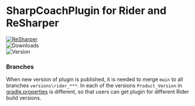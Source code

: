# SharpCoachPlugin for Rider and ReSharper

[![ReSharper](https://img.shields.io/jetbrains/plugin/v/17499?label=Sharp%20Coach%20Plugin&style=for-the-badge)](https://plugins.jetbrains.com/plugin/17522-coachsharp)  
![Downloads](https://img.shields.io/resharper/dt/:coachsharp?style=for-the-badge)  
![Version](https://img.shields.io/resharper/v/:coachsharp?label=version&style=for-the-badge)

### Branches
When new version of plugin is published, it is needed to merge `main` to all branches `versions\rider_***`.
In each of the versions `Product_Version` in [gradle.properties](./gradle.properties) is different, so that users can get plugin for different Rider build versions.